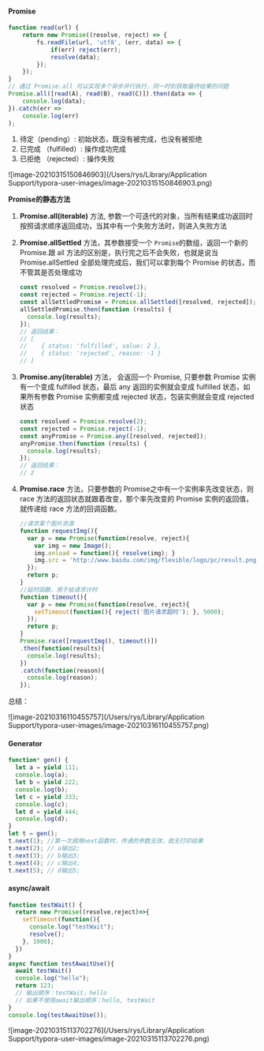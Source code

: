 #### Promise

```js
function read(url) {
    return new Promise((resolve, reject) => {
        fs.readFile(url, 'utf8', (err, data) => {
            if(err) reject(err);
            resolve(data);
        });
    });
}
// 通过 Promise.all 可以实现多个异步并行执行，同一时刻获取最终结果的问题
Promise.all([read(A), read(B), read(C)]).then(data => {
    console.log(data);
}).catch(err => 
    console.log(err)
);
```

1. 待定（pending）:  初始状态，既没有被完成，也没有被拒绝
2. 已完成 （fulfilled）:  操作成功完成
3. 已拒绝 （rejected）: 操作失败

![image-20210315150846903](/Users/rys/Library/Application Support/typora-user-images/image-20210315150846903.png)

**Promise的静态方法**

1. **Promise.all(iterable)** 方法, 参数一个可迭代的对象，当所有结果成功返回时按照请求顺序返回成功，当其中有一个失败方法时，则进入失败方法

2. **Promise.allSettled** 方法，其参数接受一个 `Promise`的数组，返回一个新的 Promise.跟 all 方法的区别是，执行完之后不会失败，也就是说当 Promise.allSettled 全部处理完成后，我们可以拿到每个 Promise 的状态，而不管其是否处理成功

   ```js
   const resolved = Promise.resolve(2);
   const rejected = Promise.reject(-1);
   const allSettledPromise = Promise.allSettled([resolved, rejected]);
   allSettledPromise.then(function (results) {
     console.log(results);
   });
   // 返回结果：
   // [
   //    { status: 'fulfilled', value: 2 },
   //    { status: 'rejected', reason: -1 }
   // ]
   ```

   

3. **Promise.any(iterable)** 方法， 会返回一个 Promise, 只要参数 Promise 实例有一个变成 fulfilled 状态，最后 any 返回的实例就会变成 fulfilled 状态，如果所有参数 Promise 实例都变成 rejected 状态，包装实例就会变成 rejected 状态

   ```js
   const resolved = Promise.resolve(2);
   const rejected = Promise.reject(-1);
   const anyPromise = Promise.any([resolved, rejected]);
   anyPromise.then(function (results) {
     console.log(results);
   });
   // 返回结果：
   // 2
   ```

4. **Promise.race** 方法，只要参数的 Promise之中有一个实例率先改变状态，则 race 方法的返回状态就跟着改变，那个率先改变的 Promise 实例的返回值，就传递给 race 方法的回调函数。

   ```js
   //请求某个图片资源
   function requestImg(){
     var p = new Promise(function(resolve, reject){
       var img = new Image();
       img.onload = function(){ resolve(img); }
       img.src = 'http://www.baidu.com/img/flexible/logo/pc/result.png';
     });
     return p;
   }
   //延时函数，用于给请求计时
   function timeout(){
     var p = new Promise(function(resolve, reject){
       setTimeout(function(){ reject('图片请求超时'); }, 5000);
     });
     return p;
   }
   Promise.race([requestImg(), timeout()])
   .then(function(results){
     console.log(results);
   })
   .catch(function(reason){
     console.log(reason);
   });
   ```

总结：

![image-20210316110455757](/Users/rys/Library/Application Support/typora-user-images/image-20210316110455757.png)



####  Generator

```js
function* gen() {
  let a = yield 111;
  console.log(a);
  let b = yield 222;
  console.log(b);
  let c = yield 333;
  console.log(c);
  let d = yield 444;
  console.log(d);
}
let t = gen();
t.next(1); //第一次调用next函数时，传递的参数无效，故无打印结果
t.next(2); // a输出2;
t.next(3); // b输出3; 
t.next(4); // c输出4;
t.next(5); // d输出5;
```

#### async/await

```js
function testWait() {
  return new Promise((resolve,reject)=>{
    setTimeout(function(){
      console.log("testWait");
      resolve();
    }, 1000);
  })
}
async function testAwaitUse(){
  await testWait()
  console.log("hello");
  return 123;
  // 输出顺序：testWait，hello
  // 如果不使用await输出顺序：hello, testWait
}
console.log(testAwaitUse());
```

![image-20210315113702276](/Users/rys/Library/Application Support/typora-user-images/image-20210315113702276.png)

